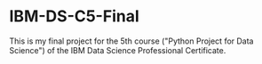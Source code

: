 # IBM-DS-C5-Final
This is my final project for the 5th course ("Python Project for Data Science") of the IBM Data Science Professional Certificate.
